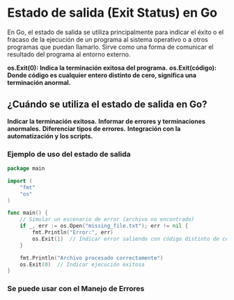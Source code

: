 # Estado de salida (Exit Status) en Go

En Go, el estado de salida se utiliza principalmente para indicar el éxito o el fracaso de la ejecución de un programa al sistema operativo o a otros programas que puedan llamarlo. Sirve como una forma de comunicar el resultado del programa al entorno externo.

**os.Exit(0): Indica la terminación exitosa del programa.**
**os.Exit(código): Donde código es cualquier entero distinto de cero, significa una terminación anormal.**

## ¿Cuándo se utiliza el estado de salida en Go?

**Indicar la terminación exitosa.**
**Informar de errores y terminaciones anormales.**
**Diferenciar tipos de errores.**
**Integración con la automatización y los scripts.**

### Ejemplo de uso del estado de salida

```go
package main

import (
    "fmt"
    "os"
)

func main() {
    // Simular un escenario de error (archivo no encontrado)
    if _, err := os.Open("missing_file.txt"); err != nil {
        fmt.Println("Error:", err)
        os.Exit(1)  // Indicar error saliendo con código distinto de cero
    }

    fmt.Println("Archivo procesado correctamente")
    os.Exit(0)  // Indicar ejecución exitosa
}
```

### **Se puede usar con el Manejo de Errores**
